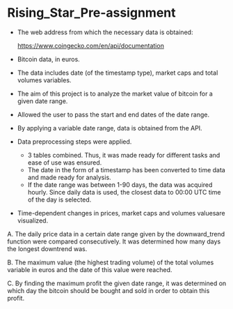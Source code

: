 # Rising_Star_Pre-assignment
* The web address from which the necessary data is obtained:

  https://www.coingecko.com/en/api/documentation

* Bitcoin data, in euros.

* The data includes date (of the timestamp type), market caps and total volumes variables.

* The aim of this project is to analyze the market value of bitcoin for a given date range.

* Allowed the user to pass the start and end dates of the date range.

* By applying a variable date range, data is obtained from the API.

* Data preprocessing steps were applied.
  * 3 tables combined. Thus, it was made ready for different tasks and ease of use was ensured.
  * The date in the form of a timestamp has been converted to time data and made ready for analysis.
  * If the date range was between 1-90 days, the data was acquired hourly. Since daily data is used, the closest data to 00:00 UTC time of the day is selected.

* Time-dependent changes in prices, market caps and volumes values ​​are visualized.

A. The daily price data in a certain date range given by the downward_trend function were compared consecutively. It was determined how many days the longest downtrend was.

B. The maximum value (the highest trading volume) of the total volumes variable in euros and the date of this value were reached.

C. By finding the maximum profit the given date range, it was determined on which day the bitcoin should be bought and sold in order to obtain this profit.
